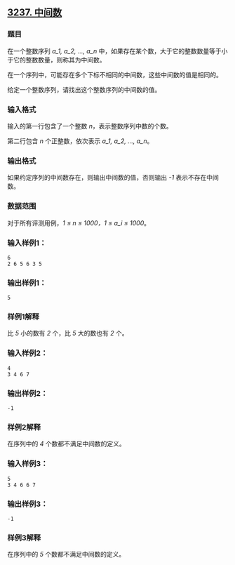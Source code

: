 ## [3237. 中间数](https://www.acwing.com/problem/content/3240/)

### 题目

在一个整数序列 *a_1, a_2, …, a_n* 中，如果存在某个数，大于它的整数数量等于小于它的整数数量，则称其为中间数。

在一个序列中，可能存在多个下标不相同的中间数，这些中间数的值是相同的。

给定一个整数序列，请找出这个整数序列的中间数的值。

### 输入格式

输入的第一行包含了一个整数 *n*，表示整数序列中数的个数。

第二行包含 *n* 个正整数，依次表示 *a_1, a_2, …, a_n*。

### 输出格式

如果约定序列的中间数存在，则输出中间数的值，否则输出 *-1* 表示不存在中间数。

### 数据范围

对于所有评测用例，*1 ≤ n ≤ 1000，1 ≤ a_i ≤ 1000*。

### 输入样例1：

```
6
2 6 5 6 3 5
```

### 输出样例1：

```
5
```

### 样例1解释

比 *5* 小的数有 *2* 个，比 *5* 大的数也有 *2* 个。

### 输入样例2：

```
4
3 4 6 7
```

### 输出样例2：

```
-1
```

### 样例2解释

在序列中的 *4* 个数都不满足中间数的定义。

### 输入样例3：

```
5
3 4 6 6 7
```

### 输出样例3：

```
-1
```

### 样例3解释

在序列中的 *5* 个数都不满足中间数的定义。
